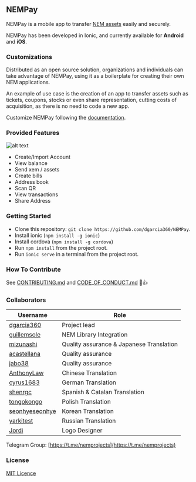 ## NEMPay

NEMPay is a mobile app to transfer [NEM assets](https://blog.nem.io/mosaics-and-namespaces-2/) easily and securely.

NEMPay has been developed in Ionic, and currently available for **Android** and **iOS**.

### Customizations

Distributed as an open source solution, organizations and individuals can take advantage of NEMPay, using it as a boilerplate for creating their own NEM applications.

An example of use case is the creation of an app to transfer assets such as tickets, coupons, stocks or even share representation, cutting costs of acquisition, as there is no need to code a new app. 

Customize NEMPay following the [documentation](http://blockchaintoken.tech/).

### Provided Features
![alt text](https://cdn-images-1.medium.com/max/1600/1*C8i2x0r16n202cBuxyYUpg.png)

* Create/Import Account
* View balance
* Send xem / assets
* Create bills
* Address book
* Scan QR
* View transactions
* Share Address

### Getting Started
* Clone this repository: `git clone https://github.com/dgarcia360/NEMPay`.
* Install ionic (`npm install -g ionic`)
* Install cordova (`npm install -g cordova`)
* Run `npm install` from the project root.
* Run `ionic serve` in a terminal from the project root.

### How To Contribute
See [CONTRIBUTING.md](https://github.com/dgarcia360/NEMPay/blob/master/CONTRIBUTING.md) and [CODE_OF_CONDUCT.md](https://github.com/dgarcia360/NEMPay/blob/master/CODE_OF_CONDUCT.md) :tada::+1:

### Collaborators

| Username | Role |
| --- | --- |
| [dgarcia360](https://github.com/dgarcia360) | Project lead |
| [guillemsole](https://github.com/guillemsole) | NEM Library Integration |
| [mizunashi](https://github.com/mizunashi) | Quality assurance & Japanese Translation|
| [acastellana](https://github.com/acastellana ) | Quality assurance |
| [jabo38](https://twitter.com/thejabo38) | Quality assurance |
| [AnthonyLaw](https://github.com/AnthonyLaw) | Chinese Translation |
| [cyrus1683](https://github.com/cyrus1683) | German Translation |
| [shenrgc](https://github.com/shenrgc) | Spanish & Catalan Translation |
| [tongokongo](https://github.com/tongokongo) | Polish Translation |
| [seonhyeseonhye](https://github.com/seonhyeseonhye) | Korean Translation |
| [yarkitest](https://github.com/yarkitest) | Russian Translation |
| [Jordi](https://www.behance.net/JordiBrandia) | Logo Designer |

Telegram Group: [https://t.me/nemprojects](https://t.me/nemprojects)


### License

[MIT Licence](https://github.com/dgarcia360/NEMPay/blob/master/LICENSE.md)
